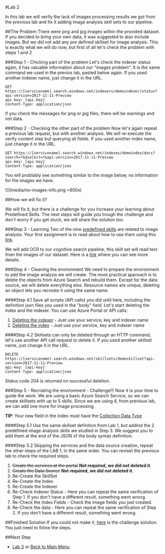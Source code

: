 #Lab 2

In this lab we will verify the lack of images processing results we got from the previous lab and fix it adding image analysis skill sets to our pipeline. 

##The Problem
There were png and jpg images within the provided dataset. If you decided to bring your own data, it was suggested to also include images. But we did not add any pre defined skillset for image analysis. This is exactly what we will do now, but first of all let's check the problem with steps 1 and 2


###Step 1 - Chicking part of the problem
Let's check the indexer status again, it has valuable information about our "images problem". It is the same command we used in the previos lab, pasted below again. If you used another indexer name, just change it in the URL.

```http
GET https://[servicename].search.windows.net/indexers/demoindexer/status?api-version=2017-11-11-Preview
api-key: [api-key]
Content-Type: application/json
```
If you check the messages for png or jpg files, there will be warnings and not data.  

###Step 2 - Checking the other part of the problem
Now let's again repeat a previous lab request, but with another analysis. We will re-execute the verify content step but querying all fields. If you used another index name, just change it in the URL.

```http
GET https://[servicename].search.windows.net/indexes/demoindex/docs?search=*&$select=*&api-version=2017-11-11-Preview
api-key: [api-key]
Content-Type: application/json
```
You will problably see something similar to the image below, no information for the images we have.

![](media/no-images-info.png =800x)


##How we will fix it?

We will fix it, but there is a challenge for you increase your learning about Predefined Skills. The next steps will guide you trough the challenge and don't worry if you get stuck, we will share the solution too. 

###Step 3 - Learning
Two of the nine [predefined skills](https://docs.microsoft.com/en-us/azure/search/cognitive-search-predefined-skills) are related to image analysis. Your first assignment is to read about how to use them using this [link](https://docs.microsoft.com/en-us/azure/search/cognitive-search-concept-image-scenarios). 

We will add OCR to our cognitive search pipeline, this skill set will read text from the images of our dataset. Here is a [link](https://docs.microsoft.com/en-us/azure/search/cognitive-search-skill-ocr) where you can see more details. 

###Step 4 - Cleaning the environment
We need to prepare the environment to add the image analysis we will create. The most practical approach is to delete the objects from Azure Search and rebuild them. Except for the data source, we will delete everything else. Resource names are unique, deleting an object lets you recreate it using the same name. 

####Step 4.1
 Save all scripts (API calls) you did until here, including the definition json files you used in the "body" field. Let's start deleting the index and the indexer. You can use Azure Portal or API calls:
1. [Deleting the indexer](https://docs.microsoft.com/en-us/rest/api/searchservice/delete-indexer) - Just use your service, key and indexer name
2. [Deleting the index](https://docs.microsoft.com/en-us/rest/api/searchservice/delete-index) - Just use your service, key and indexer name

####Step 4.2
Skillsets can only be deleted through an HTTP command, let's use another API call request to delete it. If you used another skillset name, just change it in the URL.

```http
DELETE https://[servicename].search.windows.net/skillsets/demoskillset?api-version=2017-11-11-Preview
api-key: [api-key]
Content-Type: application/json
```
Status code 204 is returned on successful deletion.

###Step 5 - Recriating the environment - Challenge!!!
Now it is your time to guide the work. We are using a basic Azure Search Service, so we can create skillsets with up to 5 skills. Since we are using 4, from previous lab, we can add one more for image processing.

**TIP**: Your new field in the Index must have the [Collection Data Type](https://docs.microsoft.com/en-us/rest/api/searchservice/Supported-data-types?redirectedfrom=MSDN)

####Step 5.1
Use the same skillset definition from Lab 1, but addind the 2 predefined image analysis skills we studied in Step 3. We suggest you to add them at the end of the JSON of the body syntax definition. 

####Step 5.2
Skipping the services and the data source creation, repeat the other steps of the LAB 1, in the same order. You can reviset the previous lab to check the required steps.

1. ~~Create the services at the portal~~ **Not required, we did not deleted it**.
2. ~~Create the Data Source~~ **Not required, we did not deleted it**.
3. Re-Create the SkillSet
4. Re-Create the Index
5. Re-Create the Indexer
6. Re-Check Indexer Status - Here you can repeat the same verification of Step 1. If you don't have a different result, something went wrong.  
7. Re-Check the Index Fields - Check the image fields you just created.
8. Re-Check the data - Here you can repeat the same verification of Step 2. If you don't have a different result, something went wrong.

##Finished Solution
If you could not make it, [here](Finished-Solutoin-Lab-2.md) is the challenge solution. You just need to folow the steps.

##Next Step
+ [Lab 3](07-Lab-3.md) or [Back to Main Menu](01-readme.md)


